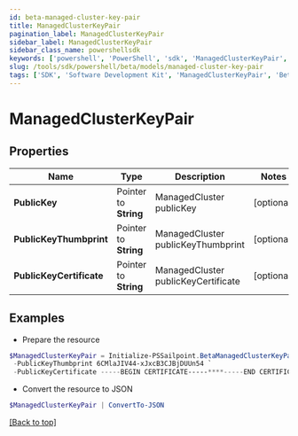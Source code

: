 ```yaml
---
id: beta-managed-cluster-key-pair
title: ManagedClusterKeyPair
pagination_label: ManagedClusterKeyPair
sidebar_label: ManagedClusterKeyPair
sidebar_class_name: powershellsdk
keywords: ['powershell', 'PowerShell', 'sdk', 'ManagedClusterKeyPair', 'BetaManagedClusterKeyPair'] 
slug: /tools/sdk/powershell/beta/models/managed-cluster-key-pair
tags: ['SDK', 'Software Development Kit', 'ManagedClusterKeyPair', 'BetaManagedClusterKeyPair']
---
```



# ManagedClusterKeyPair

## Properties

Name | Type | Description | Notes
------------ | ------------- | ------------- | -------------
**PublicKey** |  Pointer to **String** | ManagedCluster publicKey | [optional] 
**PublicKeyThumbprint** |  Pointer to **String** | ManagedCluster publicKeyThumbprint | [optional] 
**PublicKeyCertificate** |  Pointer to **String** | ManagedCluster publicKeyCertificate | [optional] 

## Examples

- Prepare the resource
```powershell
$ManagedClusterKeyPair = Initialize-PSSailpoint.BetaManagedClusterKeyPair  -PublicKey -----BEGIN PUBLIC KEY-----******-----END PUBLIC KEY----- `
 -PublicKeyThumbprint 6CMlaJIV44-xJxcB3CJBjDUUn54 `
 -PublicKeyCertificate -----BEGIN CERTIFICATE-----****-----END CERTIFICATE-----
```

- Convert the resource to JSON
```powershell
$ManagedClusterKeyPair | ConvertTo-JSON
```


[[Back to top]](#) 

